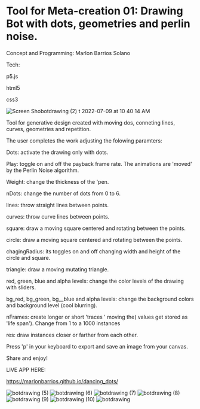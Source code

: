 # Tool for Meta-creation 01: Drawing Bot with dots, geometries and perlin noise.

Concept and Programming: Marlon Barrios Solano

Tech: 

p5.js

html5

css3

![Screen Sho![botdrawing (2)](https://user-images.githubusercontent.com/90220317/178122624-315254ce-9375-4705-83f6-62a9f0f7327b.png)
t 2022-07-09 at 10 40 14 AM](https://user-images.githubusercontent.com/90220317/178122581-3484c05b-254e-4d08-9fb2-5fedca8b20d0.png)

Tool for generative design created with moving dos, conneting lines, curves, geometries and repetition.



The user completes the work  adjusting the folowing paramters:


Dots: activate  the drawing only with dots.

Play: toggle  on and off the payback frame rate. The animations are 'moved' by the Perlin Noise algorithm.

Weight: change the thickness of the 'pen.

nDots: change the number of dots from 0 to 6.

lines: throw straight  lines between points.

curves: throw curve lines between points.

square: draw a moving square centered  and rotating between the points. 

circle: draw a moving square centered  and rotating between the points.

chagingRadius:  its toggles on and off changing width and height of the circle and square.

triangle: draw a moving mutating triangle.

red, green, blue and alpha levels:  change the color levels of the drawing with sliders.

bg_red, bg_green, bg__blue and alpha levels:  change the background colors and background level (cool blurring).

nFrames:   create longer or short  'traces ' moving the( values get stored as 'life span'). Change from 1 to a 1000  instances

res: draw instances closer or farther from each other.

Press 'p' in your keyboard to export and save an image from your canvas.

Share  and enjoy!

LIVE APP HERE:

https://marlonbarrios.github.io/dancing_dots/



![botdrawing (5)](https://user-images.githubusercontent.com/90220317/178122640-20b5bfca-ff6d-4054-9c4e-20f608b03157.png)
![botdrawing (6)](https://user-images.githubusercontent.com/90220317/178122641-4b6c095c-d140-499d-9d76-42cdab15e1fa.png)
![botdrawing (7)](https://user-images.githubusercontent.com/90220317/178122642-c4a824ed-d033-4748-bff2-e02a2a8f314d.png)
![botdrawing (8)](https://user-images.githubusercontent.com/90220317/178122643-fff8d03b-e4f0-45f8-8f62-e33abd04bb7e.png)
![botdrawing (9)](https://user-images.githubusercontent.com/90220317/178122644-ff0a8e29-8bd4-4628-b6df-2b9565320a00.png)
![botdrawing (10)](https://user-images.githubusercontent.com/90220317/178122645-bcbdf5be-4e2e-42c6-b057-863c7305445b.png)
![botdrawing](https://user-images.githubusercontent.com/90220317/178122646-8a4b34af-41a0-4399-a9b6-dcfb504340f0.png)


